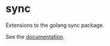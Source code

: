 <!--
Copyright 2013 The Authors. All rights reserved.
Use of this source code is governed by a BSD-style
license that can be found in the LICENSE file.
-->

sync
====

Extensions to the golang sync package.

See the [documentation](http://godoc.org/github.com/joshlf13/sync).
